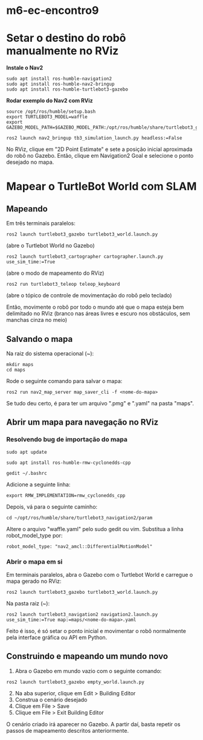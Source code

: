 # m6-ec-encontro9

# Setar o destino do robô manualmente no RViz

**Instale o Nav2**

```
sudo apt install ros-humble-navigation2
sudo apt install ros-humble-nav2-bringup
sudo apt install ros-humble-turtlebot3-gazebo

```

**Rodar exemplo do Nav2 com RViz**
```
source /opt/ros/humble/setup.bash
export TURTLEBOT3_MODEL=waffle
export GAZEBO_MODEL_PATH=$GAZEBO_MODEL_PATH:/opt/ros/humble/share/turtlebot3_gazebo/models
```
```
ros2 launch nav2_bringup tb3_simulation_launch.py headless:=False

```
No RViz, clique em "2D Point Estimate" e sete a posição inicial aproximada do robô no Gazebo. Então, clique em Navigation2 Goal e selecione o ponto desejado no mapa.

# Mapear o TurtleBot World com SLAM

## Mapeando
Em três terminais paralelos:

```
ros2 launch turtlebot3_gazebo turtlebot3_world.launch.py

```
(abre o Turtlebot World no Gazebo)

```
ros2 launch turtlebot3_cartographer cartographer.launch.py use_sim_time:=True

```
(abre o modo de mapeamento do RViz)

```
ros2 run turtlebot3_teleop teleop_keyboard
```
(abre o tópico de controle de movimentação do robô pelo teclado)

Então, movimente o robô por todo o mundo até que o mapa esteja bem delimitado no RViz (branco nas áreas livres e escuro nos obstáculos, sem manchas cinza no meio)


## Salvando o mapa
Na raiz do sistema operacional (~):
```
mkdir maps
cd maps
```
Rode o seguinte comando para salvar o mapa:
```
ros2 run nav2_map_server map_saver_cli -f <nome-do-mapa>
```
Se tudo deu certo, é para ter um arquivo "<nome-do-mapa>.pmg" e "<nome-do-mapa>.yaml" na pasta "maps".

## Abrir um mapa para navegação no RViz
### Resolvendo bug de importação do mapa
```
sudo apt update
```
```
sudo apt install ros-humble-rmw-cyclonedds-cpp
```
```
gedit ~/.bashrc
```
Adicione a seguinte linha:
```
export RMW_IMPLEMENTATION=rmw_cyclonedds_cpp
```
Depois, vá para o seguinte caminho:
```
cd ~/opt/ros/humble/share/turtlebot3_navigation2/param
```
Altere o arquivo "waffle.yaml" pelo sudo gedit ou vim. Substitua a linha robot_model_type por:
```
robot_model_type: "nav2_amcl::DifferentialMotionModel"
```
### Abrir o mapa em si

Em terminais paralelos, abra o Gazebo com o Turtlebot World e carregue o mapa gerado no RViz:

```
ros2 launch turtlebot3_gazebo turtlebot3_world.launch.py

```
Na pasta raiz (~):
```
ros2 launch turtlebot3_navigation2 navigation2.launch.py use_sim_time:=True map:=maps/<nome-do-mapa>.yaml

```
Feito é isso, é só setar o ponto inicial e movimentar o robô normalmente pela interface gráfica ou API em Python.

## Construindo e mapeando um mundo novo

1. Abra o Gazebo em mundo vazio com o seguinte comando:

```
ros2 launch turtlebot3_gazebo empty_world.launch.py
```
2. Na aba superior, clique em Edit > Building Editor
3. Construa o cenário desejado
4. Clique em File > Save
5. Clique em File > Exit Building Editor

O cenário criado irá aparecer no Gazebo. A partir daí, basta repetir os passos de mapeamento descritos anteriormente.